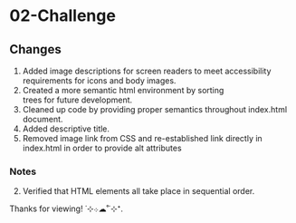 # 02-Challenge

## Changes

1. Added image descriptions for screen readers to meet accessibility requirements for icons and body images.
2. Created a more semantic html environment by sorting <div> trees for future development.
3. Cleaned up code by providing proper semantics throughout index.html document.
4. Added descriptive title.
5. Removed image link from CSS and re-established link directly in index.html in order to provide alt attributes

### Notes 

2. Verified that HTML elements all take place in sequential order.


Thanks for viewing!
˙⊹܀☁︎˚˙⊹⁺.